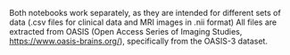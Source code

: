 Both notebooks work separately, as they are intended for different sets of data (.csv files for clinical data and MRI images in .nii format)
All files are extracted from OASIS (Open Access Series of Imaging Studies, https://www.oasis-brains.org/), specifically from the OASIS-3 dataset.
